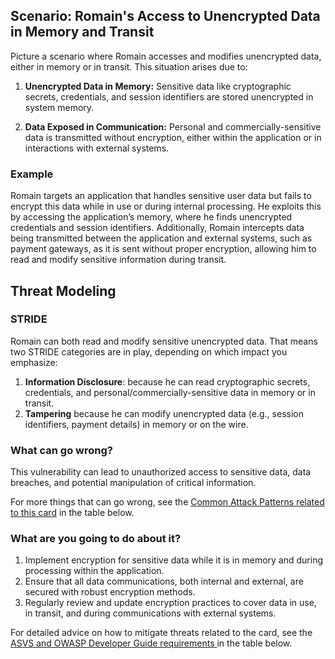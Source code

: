 ## Scenario: Romain's Access to Unencrypted Data in Memory and Transit

Picture a scenario where Romain accesses and modifies unencrypted data, either in memory or in transit. This situation arises due to:

1. **Unencrypted Data in Memory:** Sensitive data like cryptographic secrets, credentials, and session identifiers are stored unencrypted in system memory.

2. **Data Exposed in Communication:** Personal and commercially-sensitive data is transmitted without encryption, either within the application or in interactions with external systems.

### Example

Romain targets an application that handles sensitive user data but fails to encrypt this data while in use or during internal processing. He exploits this by accessing the application’s memory, where he finds unencrypted credentials and session identifiers. Additionally, Romain intercepts data being transmitted between the application and external systems, such as payment gateways, as it is sent without proper encryption, allowing him to read and modify sensitive information during transit.

## Threat Modeling

### STRIDE

Romain can both read and modify sensitive unencrypted data. That means two STRIDE categories are in play, depending on which impact you emphasize:

1. **Information Disclosure**: because he can read cryptographic secrets, credentials, and personal/commercially-sensitive data in memory or in transit.
2. **Tampering** because he can modify unencrypted data (e.g., session identifiers, payment details) in memory or on the wire.

### What can go wrong?

This vulnerability can lead to unauthorized access to sensitive data, data breaches, and potential manipulation of critical information.

For more things that can go wrong, see the [Common Attack Patterns related to this card](#mapping 'Common Attack Patterns related to this card [internal]') in the table below.

### What are you going to do about it?

1. Implement encryption for sensitive data while it is in memory and during processing within the application.
2. Ensure that all data communications, both internal and external, are secured with robust encryption methods.
3. Regularly review and update encryption practices to cover data in use, in transit, and during communications with external systems.

For detailed advice on how to mitigate threats related to the card, see the [ASVS and OWASP Developer Guide requirements ](#mapping 'ASVS and OWASP Developer Guide requirements [internal]') in the table below.
